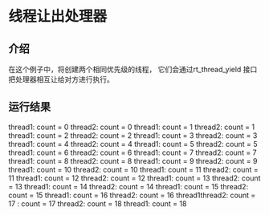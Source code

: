 # 线程让出处理器 #

## 介绍 ##

在这个例子中，将创建两个相同优先级的线程， 它们会通过rt_thread_yield
接口把处理器相互让给对方进行执行。

## 运行结果 ##

thread1: count = 0
thread2: count = 0
thread1: count = 1
thread2: count = 1
thread1: count = 2
thread2: count = 2
thread1: count = 3
thread2: count = 3
thread1: count = 4
thread2: count = 4
thread1: count = 5
thread2: count = 5
thread1: count = 6
thread2: count = 6
thread1: count = 7
thread2: count = 7
thread1: count = 8
thread2: count = 8
thread1: count = 9
thread2: count = 9
thread1: count = 10
thread2: count = 10
thread1: count = 11
thread2: count = 11
thread1: count = 12
thread2: count = 12
thread1: count = 13
thread2: count = 13
thread1: count = 14
thread2: count = 14
thread1: count = 15
thread2: count = 15
thread1: count = 16
thread2: count = 16
thread1thread2: count = 17
: count = 17
thread2: count = 18
thread1: count = 18